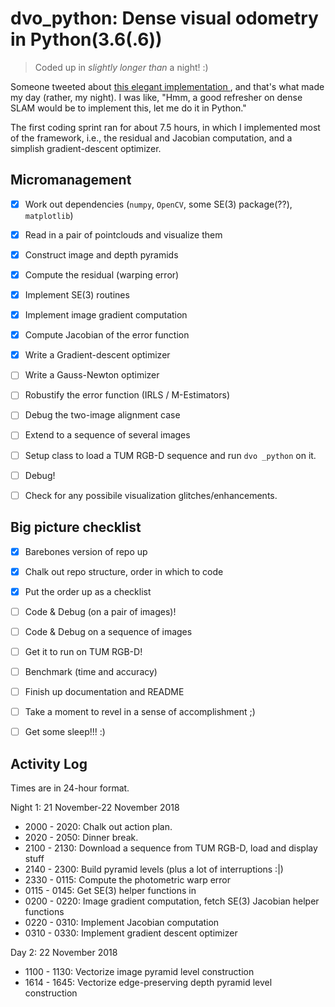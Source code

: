 # dvo_python: Dense visual odometry in Python(3.6(.6)) 
> Coded up in _slightly longer than_ a night! :)

Someone tweeted about [this elegant implementation ](https://github.com/muskie82/simple_dvo), and that's what made my day (rather, my night). I was like, "Hmm, a good refresher on dense SLAM would be to implement this, let me do it in Python."

The first coding sprint ran for about 7.5 hours, in which I implemented most of the framework, i.e., the residual and Jacobian computation, and a simplish gradient-descent optimizer. 


## Micromanagement

- [x] Work out dependencies (`numpy`, `OpenCV`, some SE(3) package(??), `matplotlib`)
- [x] Read in a pair of pointclouds and visualize them
- [x] Construct image and depth pyramids
- [x] Compute the residual (warping error)
- [x] Implement SE(3) routines
- [x] Implement image gradient computation
- [x] Compute Jacobian of the error function
- [x] Write a Gradient-descent optimizer
- [ ] Write a Gauss-Newton optimizer
- [ ] Robustify the error function (IRLS / M-Estimators)
- [ ] Debug the two-image alignment case
- [ ] Extend to a sequence of several images
- [ ] Setup class to load a TUM RGB-D sequence and run `dvo _python` on it.
- [ ] Debug!
- [ ] Check for any possibile visualization glitches/enhancements.


## Big picture checklist

- [x] Barebones version of repo up
- [x] Chalk out repo structure, order in which to code
- [x] Put the order up as a checklist
- [ ] Code & Debug (on a pair of images)!
- [ ] Code & Debug on a sequence of images
- [ ] Get it to run on TUM RGB-D!
- [ ] Benchmark (time and accuracy)
- [ ] Finish up documentation and README
- [ ] Take a moment to revel in a sense of accomplishment ;)
- [ ] Get some sleep!!! :)


## Activity Log

Times are in 24-hour format.

Night 1: 21 November-22 November 2018
* 2000 - 2020: Chalk out action plan.
* 2020 - 2050: Dinner break.
* 2100 - 2130: Download a sequence from TUM RGB-D, load and display stuff
* 2140 - 2300: Build pyramid levels (plus a lot of interruptions :|)
* 2330 - 0115: Compute the photometric warp error
* 0115 - 0145: Get SE(3) helper functions in
* 0200 - 0220: Image gradient computation, fetch SE(3) Jacobian helper functions
* 0220 - 0310: Implement Jacobian computation
* 0310 - 0330: Implement gradient descent optimizer

Day 2: 22 November 2018
* 1100 - 1130: Vectorize image pyramid level construction
* 1614 - 1645: Vectorize edge-preserving depth pyramid level construction
